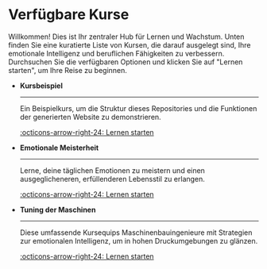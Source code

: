 # Verfügbare Kurse

Willkommen! Dies ist Ihr zentraler Hub für Lernen und Wachstum. Unten finden Sie eine kuratierte Liste von Kursen, die darauf ausgelegt sind, Ihre emotionale Intelligenz und beruflichen Fähigkeiten zu verbessern. Durchsuchen Sie die verfügbaren Optionen und klicken Sie auf "Lernen starten", um Ihre Reise zu beginnen.

<div class="grid cards" markdown>

-   __Kursbeispiel__

    ---

    Ein Beispielkurs, um die Struktur dieses Repositories und die Funktionen der generierten Website zu demonstrieren.

    [:octicons-arrow-right-24: Lernen starten](course-example/index.md)

-   __Emotionale Meisterheit__

    ---

    Lerne, deine täglichen Emotionen zu meistern und einen ausgeglicheneren, erfüllenderen Lebensstil zu erlangen.

    [:octicons-arrow-right-24: Lernen starten](emotional-mastery-unleashing-your-inner-balance/index.md)

-   __Tuning der Maschinen__

    ---

    Diese umfassende Kursequips Maschinenbauingenieure mit Strategien zur emotionalen Intelligenz, um in hohen Druckumgebungen zu glänzen.

    [:octicons-arrow-right-24: Lernen starten](tuning-the-machines-mastering-emotional-intelligence-for-machinery-construction-engineers/index.md)

</div>
